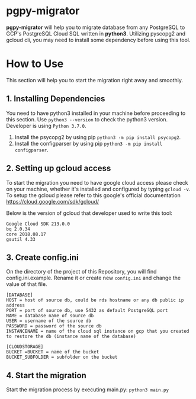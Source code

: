 # pgpy-migrator

**pgpy-migrator** will help you to migrate database from any PostgreSQL to GCP's PostgreSQL Cloud SQL written in **python3**. Utilizing pyscopg2 and gcloud cli, you may need to install some dependency before using this tool.

# How to Use

This section will help you to start the migration right away and smoothly.

## 1. Installing Dependencies

You need to have python3 installed in your machine before proceeding to this section. Use `python3 --version` to check the python3 version. Developer is using `Python 3.7.0`.
1. Install the psycopg2 by using pip `python3 -m pip install psycopg2`.
2. Install the configparser by using pip `python3 -m pip install configparser`.

## 2. Setting up gcloud access
To start the migration you need to have google cloud access please check on your machine, whether it's installed and configured by typing `gcloud -v`. To setup the gcloud please refer to this google's official documentation https://cloud.google.com/sdk/gcloud/

Below is the version of gcloud that developer used to write this tool:

    Google Cloud SDK 213.0.0
    bq 2.0.34
    core 2018.08.17
    gsutil 4.33

 

## 3. Create config.ini

On the directory of the project of this Repository, you will find config.ini.example. Rename it or create new `config.ini` and change the value of that file.

    [DATABASE]
    HOST = host of source db, could be rds hostname or any db public ip address
    PORT = port of source db, use 5432 as default PostgreSQL port
    NAME = database name of source db
    USER = username of the source db
    PASSWORD = password of the source db
    INSTANCENAME = name of the cloud sql instance on gcp that you created to restore the db (instance name of the database)
    
    [CLOUDSTORAGE]
    BUCKET =BUCKET = name of the bucket
	BUCKET_SUBFOLDER = subfolder on the bucket

## 4. Start the migration

Start the migration process by executing main.py: `python3 main.py`
